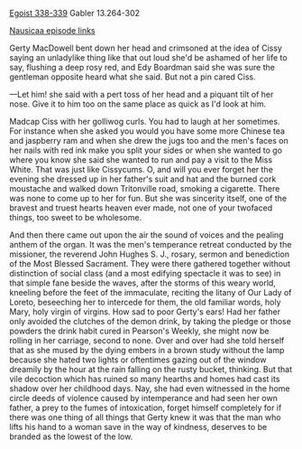 [Egoist 338-339](https://archive.org/stream/ulysses00joyc_1?ref=ol#page/338/mode/2up) Gabler 13.264-302

[Nausicaa episode links](https://github.com/upup1904/ulysses_splits/blob/master/nausicaa/episode_links_nausicaa.md)

Gerty MacDowell bent down her head and crimsoned at the idea of Cissy
saying an unladylike thing like that out loud she'd be ashamed of her
life to say, flushing a deep rosy red, and Edy Boardman said she was
sure the gentleman opposite heard what she said. But not a pin cared
Ciss.

—Let him! she said with a pert toss of her head and a piquant tilt of
her nose. Give it to him too on the same place as quick as I'd look at
him.

Madcap Ciss with her golliwog curls. You had to laugh at her sometimes.
For instance when she asked you would you have some more Chinese tea and
jaspberry ram and when she drew the jugs too and the men's faces on her
nails with red ink make you split your sides or when she wanted to go
where you know she said she wanted to run and pay a visit to the Miss
White. That was just like Cissycums. O, and will you ever forget her the
evening she dressed up in her father's suit and hat and the burned cork
moustache and walked down Tritonville road, smoking a cigarette. There
was none to come up to her for fun. But she was sincerity itself, one of
the bravest and truest hearts heaven ever made, not one of your twofaced
things, too sweet to be wholesome.

And then there came out upon the air the sound of voices and the pealing
anthem of the organ. It was the men's temperance retreat conducted by
the missioner, the reverend John Hughes S. J., rosary, sermon and
benediction of the Most Blessed Sacrament. They were there gathered
together without distinction of social class (and a most edifying
spectacle it was to see) in that simple fane beside the waves, after the
storms of this weary world, kneeling before the feet of the immaculate,
reciting the litany of Our Lady of Loreto, beseeching her to intercede
for them, the old familiar words, holy Mary, holy virgin of virgins. How
sad to poor Gerty's ears! Had her father only avoided the clutches of
the demon drink, by taking the pledge or those powders the drink habit
cured in Pearson's Weekly, she might now be rolling in her carriage,
second to none. Over and over had she told herself that as she mused by
the dying embers in a brown study without the lamp because she hated two
lights or oftentimes gazing out of the window dreamily by the hour at
the rain falling on the rusty bucket, thinking. But that vile decoction
which has ruined so many hearths and homes had cast its shadow over her
childhood days. Nay, she had even witnessed in the home circle deeds of
violence caused by intemperance and had seen her own father, a prey to
the fumes of intoxication, forget himself completely for if there was
one thing of all things that Gerty knew it was that the man who lifts
his hand to a woman save in the way of kindness, deserves to be branded
as the lowest of the low.
